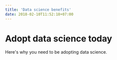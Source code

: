 ```yaml
---
title: 'Data science benefits'
date: 2018-02-10T11:52:18+07:00
---
```


# Adopt data science today

Here's why you need to be adopting data science.
